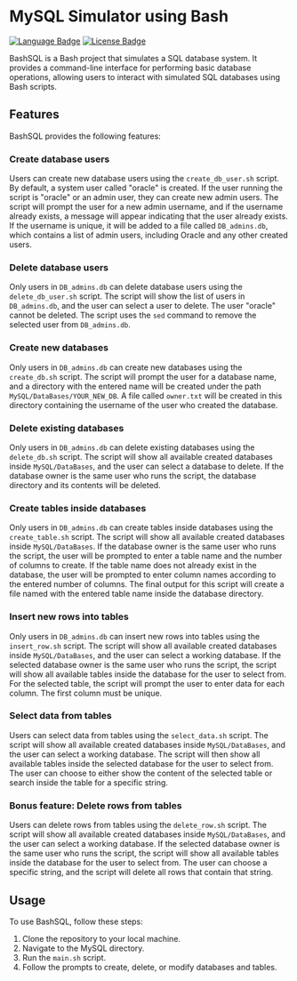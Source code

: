 # MySQL Simulator using Bash

[![Language Badge](https://img.shields.io/badge/Language-Bash-blue.svg)](https://www.gnu.org/software/bash/)
[![License Badge](https://img.shields.io/badge/License-CC%20BY--NC%204.0-0a2c46.svg)](https://creativecommons.org/licenses/by-nc/4.0/legalcode)

BashSQL is a Bash project that simulates a SQL database system. It provides a command-line interface for performing basic database operations, allowing users to interact with simulated SQL databases using Bash scripts.

## Features

BashSQL provides the following features:

### Create database users

Users can create new database users using the `create_db_user.sh` script. By default, a system user called "oracle" is created. If the user running the script is "oracle" or an admin user, they can create new admin users. The script will prompt the user for a new admin username, and if the username already exists, a message will appear indicating that the user already exists. If the username is unique, it will be added to a file called `DB_admins.db`, which contains a list of admin users, including Oracle and any other created users.

### Delete database users

Only users in `DB_admins.db` can delete database users using the `delete_db_user.sh` script. The script will show the list of users in `DB_admins.db`, and the user can select a user to delete. The user "oracle" cannot be deleted. The script uses the `sed` command to remove the selected user from `DB_admins.db`.

### Create new databases

Only users in `DB_admins.db` can create new databases using the `create_db.sh` script. The script will prompt the user for a database name, and a directory with the entered name will be created under the path `MySQL/DataBases/YOUR_NEW_DB`. A file called `owner.txt` will be created in this directory containing the username of the user who created the database.

### Delete existing databases

Only users in `DB_admins.db` can delete existing databases using the `delete_db.sh` script. The script will show all available created databases inside `MySQL/DataBases`, and the user can select a database to delete. If the database owner is the same user who runs the script, the database directory and its contents will be deleted.

### Create tables inside databases

Only users in `DB_admins.db` can create tables inside databases using the `create_table.sh` script. The script will show all available created databases inside `MySQL/DataBases`. If the database owner is the same user who runs the script, the user will be prompted to enter a table name and the number of columns to create. If the table name does not already exist in the database, the user will be prompted to enter column names according to the entered number of columns. The final output for this script will create a file named with the entered table name inside the database directory.

### Insert new rows into tables

Only users in `DB_admins.db` can insert new rows into tables using the `insert_row.sh` script. The script will show all available created databases inside `MySQL/DataBases`, and the user can select a working database. If the selected database owner is the same user who runs the script, the script will show all available tables inside the database for the user to select from. For the selected table, the script will prompt the user to enter data for each column. The first column must be unique.

### Select data from tables

Users can select data from tables using the `select_data.sh` script. The script will show all available created databases inside `MySQL/DataBases`, and the user can select a working database. The script will then show all available tables inside the selected database for the user to select from. The user can choose to either show the content of the selected table or search inside the table for a specific string.

### Bonus feature: Delete rows from tables

Users can delete rows from tables using the `delete_row.sh` script. The script will show all available created databases inside `MySQL/DataBases`, and the user can select a working database. If the selected database owner is the same user who runs the script, the script will show all available tables inside the database for the user to select from. The user can choose a specific string, and the script will delete all rows that contain that string.

## Usage

To use BashSQL, follow these steps:

1. Clone the repository to your local machine.
2. Navigate to the MySQL directory.
3. Run the `main.sh` script.
4. Follow the prompts to create, delete, or modify databases and tables.
